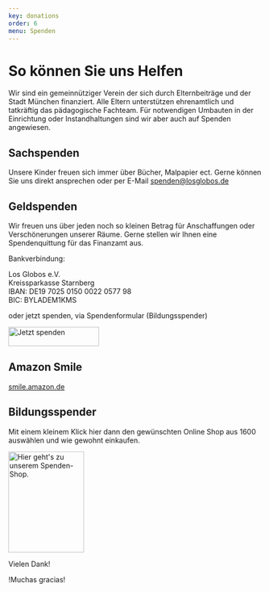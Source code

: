 ```yaml
---
key: donations
order: 6
menu: Spenden
---
```

# So können Sie uns Helfen

Wir sind ein gemeinnütziger Verein der sich durch Elternbeiträge und der Stadt München finanziert.
Alle Eltern unterstützen ehrenamtlich und tatkräftig das pädagogische Fachteam.
Für notwendigen Umbauten in der Einrichtung oder Instandhaltungen sind wir aber auch auf Spenden angewiesen.

## Sachspenden

Unsere Kinder freuen sich immer über Bücher, Malpapier ect.
Gerne können Sie uns direkt ansprechen oder per E-Mail <a href="mailto:spenden@losglobos.de">spenden@losglobos.de</a>

## Geldspenden

Wir freuen uns über jeden noch so kleinen Betrag für Anschaffungen oder Verschönerungen unserer  Räume.
Gerne stellen wir Ihnen eine Spendenquittung für das Finanzamt aus.

Bankverbindung:

Los Globos e.V.  
Kreissparkasse Starnberg  
IBAN: DE19 7025 0150 0022 0577 98  
BIC: BYLADEM1KMS  

oder jetzt spenden, via Spendenformular (Bildungsspender)

<a href="https://www.bildungsspender.de/donation.php?org_id=180469002" target="_blank">
<img src="https://www.bildungsspender.org/extern/images/spenden_gr.png" border="0" alt="Jetzt spenden" title="Jetzt spenden" width="180" height="38" />
</a>


## Amazon Smile

[smile.amazon.de](https://smile.amazon.de/ch/143-218-90734)

<div id="amznCharityBanner"><script type="text/javascript">(function() {var iFrame = document.createElement('iframe'); iFrame.style.display = 'none'; iFrame.style.border = "none"; iFrame.width = 310; iFrame.height = 256; iFrame.setAttribute && iFrame.setAttribute('scrolling', 'no'); iFrame.setAttribute('frameborder', '0'); setTimeout(function() {var contents = (iFrame.contentWindow) ? iFrame.contentWindow : (iFrame.contentDocument.document) ? iFrame.contentDocument.document : iFrame.contentDocument; contents.document.open(); contents.document.write(decodeURIComponent("%3Cdiv%20id%3D%22amznCharityBannerInner%22%3E%3Ca%20href%3D%22https%3A%2F%2Fsmile.amazon.de%2Fch%2F143-218-90734%22%20target%3D%22_blank%22%3E%3Cdiv%20class%3D%22text%22%20height%3D%22%22%3E%3Cdiv%20class%3D%22support-wrapper%22%3E%3Cdiv%20class%3D%22support%22%20style%3D%22font-size%3A%2025px%3B%20line-height%3A%2028px%3B%20margin-top%3A%2015px%3B%20margin-bottom%3A%200px%3B%22%3EUnterst%C3%BCtzen%20Sie%20%3Cspan%20id%3D%22charity-name%22%20style%3D%22display%3A%20inline-block%3B%22%3ELos%20Globos%20e.V.%2C%3C%2Fspan%3E%3C%2Fdiv%3E%3C%2Fdiv%3E%3Cdiv%20class%3D%22when-shop%22%3Eindem%20Sie%20auf%20%3Cb%3Esmile.amazon.de%3C%2Fb%3E%3C%2Fdiv%3E%3Cdiv%20class%3D%22donates%22%3E%20einkaufen.%3C%2Fdiv%3E%3C%2Fdiv%3E%3C%2Fa%3E%3C%2Fdiv%3E%3Cstyle%3E%23amznCharityBannerInner%7Bbackground-image%3Aurl(https%3A%2F%2Fm.media-amazon.com%2Fimages%2FG%2F03%2Fx-locale%2Fpaladin%2Fcharitycentral%2Fbanner-background-image._CB526390082_.png)%3Bwidth%3A300px%3Bheight%3A250px%3Bposition%3Arelative%7D%23amznCharityBannerInner%20a%7Bdisplay%3Ablock%3Bwidth%3A100%25%3Bheight%3A100%25%3Bposition%3Arelative%3Bcolor%3A%23000%3Btext-decoration%3Anone%7D.text%7Bposition%3Aabsolute%3Btop%3A20px%3Bleft%3A15px%3Bright%3A15px%3Bbottom%3A100px%7D.support-wrapper%7Boverflow%3Ahidden%3Bmax-height%3A86px%7D.support%7Bfont-family%3AArial%2Csans%3Bfont-weight%3A700%3Bline-height%3A28px%3Bfont-size%3A25px%3Bcolor%3A%23333%3Btext-align%3Acenter%3Bmargin%3A0%3Bpadding%3A0%3Bbackground%3A0%200%7D.when-shop%7Bfont-family%3AArial%2Csans%3Bfont-size%3A15px%3Bfont-weight%3A400%3Bline-height%3A15px%3Bcolor%3A%23333%3Btext-align%3Acenter%3Bmargin%3A0%3Bpadding%3A0%3Bbackground%3A0%200%7D.donates%7Bfont-family%3AArial%2Csans%3Bfont-size%3A15px%3Bfont-weight%3A400%3Bline-height%3A21px%3Bcolor%3A%23333%3Btext-align%3Acenter%3Bmargin%3A0%3Bpadding%3A0%3Bbackground%3A0%200%7D%3C%2Fstyle%3E")); contents.document.close(); iFrame.style.display = 'block';}); document.getElementById('amznCharityBanner').appendChild(iFrame); })(); </script></div>

## Bildungsspender

Mit einem kleinem Klick hier dann den gewünschten Online Shop aus 1600 auswählen und wie gewohnt einkaufen.

<a href="https://www.bildungsspender.de/losglobos" target="_blank">
<img
    src="https://www.bildungsspender.org/extern/images/verein_150_200.gif"
    border="0" alt="Hier geht's zu unserem Spenden-Shop."
    title="Hier geht's zu unserem Spenden-Shop."
    width="150" height="200" />
</a>

Vielen Dank!

!Muchas gracias!
